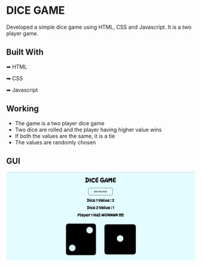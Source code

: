 # DICE GAME

Developed a simple dice game using HTML, CSS and Javascript. It is a two player game.

## Built With

➡ HTML

➡ CSS

➡ Javascript

## Working

- The game is a two player dice game
- Two dice are rolled and the player having higher value wins
- If both the values are the same, it is a tie
- The values are randomly chosen

## GUI

![Dice Game](images/gui.png)